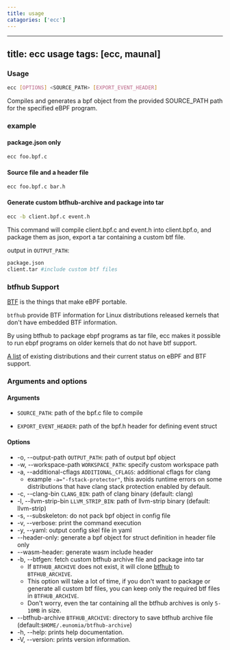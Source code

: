 ```yaml
---
title: usage
catagories: ['ecc']
---
```


---
title: ecc usage
tags: [ecc, maunal]
---

### Usage

```sh
ecc [OPTIONS] <SOURCE_PATH> [EXPORT_EVENT_HEADER]
```

Compiles and generates a bpf object from the provided SOURCE_PATH path for the specified eBPF program.

### example

#### package.json only

```sh
ecc foo.bpf.c
```

#### Source file and a header file

```sh
ecc foo.bpf.c bar.h
```

#### Generate custom btfhub-archive and package into tar

```sh
ecc -b client.bpf.c event.h
```

This command will compile client.bpf.c and event.h into client.bpf.o,
and package them as json, export a tar containing a custom btf file.

output in `OUTPUT_PATH`:

```sh
package.json
client.tar #include custom btf files
```

### btfhub Support

[BTF](https://github.com/aquasecurity/btfhub) is the things that make eBPF portable.

`btfhub` provide BTF information for Linux distributions released kernels
that don't have embedded BTF information.

By using btfhub to package ebpf programs as tar file,
ecc makes it possible to run ebpf programs on older kernels that do not have btf support.

[A list](https://github.com/aquasecurity/btfhub/blob/main/docs/supported-distros.md)
of existing distributions and their current status on eBPF and BTF support.


### Arguments and options

#### Arguments

- `SOURCE_PATH`: path of the bpf.c file to compile

- `EXPORT_EVENT_HEADER`: path of the bpf.h header for defining event struct


#### Options

- -o, --output-path `OUTPUT_PATH`: path of output bpf object
- -w, --workspace-path `WORKSPACE_PATH`: specify custom workspace path
- -a, --additional-cflags `ADDITIONAL_CFLAGS`: additional cflags for clang
  - example `-a="-fstack-protector"`,
  this avoids runtime errors on some distributions that have clang stack protection enabled by default.
- -c, --clang-bin `CLANG_BIN`: path of clang binary (default: clang)
- -l, --llvm-strip-bin `LLVM_STRIP_BIN`: path of llvm-strip binary (default: llvm-strip)
- -s, --subskeleton: do not pack bpf object in config file
- -v, --verbose: print the command execution
- -y, --yaml: output config skel file in yaml
- --header-only: generate a bpf object for struct definition in header file only
- --wasm-header: generate wasm include header
- -b, --btfgen: fetch custom btfhub archive file and package into tar
  - If `BTFHUB_ARCHIVE` does not exist, it will clone
  [btfhub](https://github.com/aquasecurity/btfhub-archive) to `BTFHUB_ARCHIVE`.
  - This option will take a lot of time, if you don't want to package or generate all custom btf files,
  you can keep only the required btf files in `BTFHUB_ARCHIVE`.
  - Don't worry, even the tar containing all the btfhub archives is only `5-10MB` in size.
- --btfhub-archive `BTFHUB_ARCHIVE`: directory to save btfhub archive file (default:`$HOME/.eunomia/btfhub-archive`)
- -h, --help: prints help documentation.
- -V, --version: prints version information.
